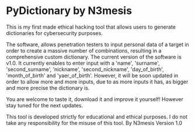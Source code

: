 # PyDictionary by N3mesis 
This is my first made ethical hacking tool that allows users to generate dictionaries for cybersecurity purposes. 

The software, allows penetration testers to input personal data of a target in order to create a massive number of combinations, resulting in a comprehensive custom dictionary. The current version of the software is v1.0. It currently enables to enter input with a 'name', 
'surname', 'second_surname', 'nickname', 'second_nickname', 'day_of_birth', 'month_of_birth' and 'yaer_of_birth'. However, it will be soon updated in order to allow more and more inputs, due to as more inputs it has, as bigger and more precise the dictionary is.

You are welcome to taste it, download it and improve it yourself! However stay tuned for the next updates. 

This tool is developed strictly for educational and ethical purposes. I do not take any responsibility for the misuse of this tool. 
By N3mesis
Version 1.0
